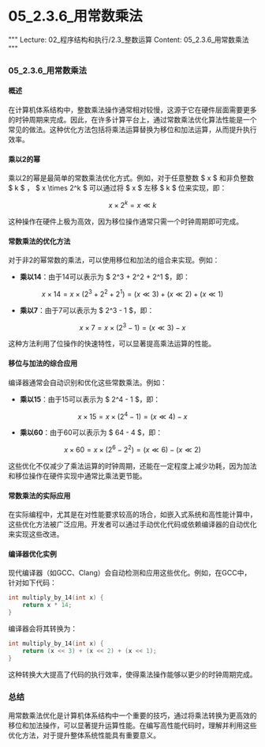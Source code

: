 # 05_2.3.6_用常数乘法

"""
Lecture: 02_程序结构和执行/2.3_整数运算
Content: 05_2.3.6_用常数乘法
"""

### 05_2.3.6_用常数乘法

#### 概述

在计算机体系结构中，整数乘法操作通常相对较慢，这源于它在硬件层面需要更多的时钟周期来完成。因此，在许多计算平台上，通过常数乘法优化算法性能是一个常见的做法。这种优化方法包括将乘法运算替换为移位和加法运算，从而提升执行效率。

#### 乘以2的幂

乘以2的幂是最简单的常数乘法优化方式。例如，对于任意整数 $ x $ 和非负整数 $ k $ ， $ x \times 2^k $ 可以通过将 $ x $ 左移 $ k $ 位来实现，即：

$$ x \times 2^k = x \ll k $$

这种操作在硬件上极为高效，因为移位操作通常只需一个时钟周期即可完成。

#### 常数乘法的优化方法

对于非2的幂常数的乘法，可以使用移位和加法的组合来实现。例如：

- **乘以14**：由于14可以表示为 $ 2^3 + 2^2 + 2^1 $，即：

$$ x \times 14 = x \times (2^3 + 2^2 + 2^1) = (x \ll 3) + (x \ll 2) + (x \ll 1) $$

- **乘以7**：由于7可以表示为 $ 2^3 - 1 $，即：

$$ x \times 7 = x \times (2^3 - 1) = (x \ll 3) - x $$

这种方法利用了位操作的快速特性，可以显著提高乘法运算的性能。

#### 移位与加法的综合应用

编译器通常会自动识别和优化这些常数乘法。例如：

- **乘以15**：由于15可以表示为 $ 2^4 - 1 $，即：

$$ x \times 15 = x \times (2^4 - 1) = (x \ll 4) - x $$

- **乘以60**：由于60可以表示为 $ 64 - 4 $，即：

$$ x \times 60 = x \times (2^6 - 2^2) = (x \ll 6) - (x \ll 2) $$

这些优化不仅减少了乘法运算的时钟周期，还能在一定程度上减少功耗，因为加法和移位操作在硬件实现中通常比乘法更节能。

#### 常数乘法的实际应用

在实际编程中，尤其是在对性能要求较高的场合，如嵌入式系统和高性能计算中，这些优化方法被广泛应用。开发者可以通过手动优化代码或依赖编译器的自动优化来实现这些改进。

#### 编译器优化实例

现代编译器（如GCC、Clang）会自动检测和应用这些优化。例如，在GCC中，针对如下代码：

```c
int multiply_by_14(int x) {
    return x * 14;
}
```

编译器会将其转换为：

```c
int multiply_by_14(int x) {
    return (x << 3) + (x << 2) + (x << 1);
}
```

这种转换大大提高了代码的执行效率，使得乘法操作能够以更少的时钟周期完成。

### 总结

用常数乘法优化是计算机体系结构中一个重要的技巧，通过将乘法转换为更高效的移位和加法操作，可以显著提升运算性能。在编写高性能代码时，理解并利用这些优化方法，对于提升整体系统性能具有重要意义。

